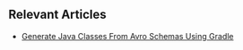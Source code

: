 ## Relevant Articles
- [Generate Java Classes From Avro Schemas Using Gradle](https://www.baeldung.com/java-gradle-avro-schema)
